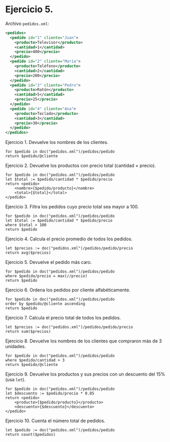 # Ejercicio 5. 

Archivo `pedidos.xml`:

```xml
<pedidos>
  <pedido id="1" cliente="Juan">
    <producto>Televisor</producto>
    <cantidad>1</cantidad>
    <precio>400</precio>
  </pedido>
  <pedido id="2" cliente="María">
    <producto>Teléfono</producto>
    <cantidad>2</cantidad>
    <precio>200</precio>
  </pedido>
  <pedido id="3" cliente="Pedro">
    <producto>Ratón</producto>
    <cantidad>5</cantidad>
    <precio>25</precio>
  </pedido>
  <pedido id="4" cliente="Ana">
    <producto>Teclado</producto>
    <cantidad>3</cantidad>
    <precio>30</precio>
  </pedido>
</pedidos>
```

Ejercicio 1. Devuelve los nombres de los clientes.
```xquery
for $pedido in doc("pedidos.xml")/pedidos/pedido
return $pedido/@cliente
```

Ejercicio 2. Devuelve los productos con precio total (cantidad × precio).
```xquery
for $pedido in doc("pedidos.xml")/pedidos/pedido
let $total := $pedido/cantidad * $pedido/precio
return <pedido>
	<nombre>{$pedido/producto}</nombre>
    <total>{$total}</total>
</pedido>
```

Ejercicio 3. Filtra los pedidos cuyo precio total sea mayor a 100.
```xquery
for $pedido in doc("pedidos.xml")/pedidos/pedido
let $total := $pedido/cantidad * $pedido/precio
where $total > 100
return $pedido
```

Ejercicio 4. Calcula el precio promedio de todos los pedidos.
```xquery
let $precios := doc("pedidos.xml")/pedidos/pedido/precio
return avg($precios)
```

Ejercicio 5. Devuelve el pedido más caro.
```xquery
for $pedido in doc("pedidos.xml")/pedidos/pedido
where $pedido/precio = max(//precio)
return $pedido
```

Ejercicio 6. Ordena los pedidos por cliente alfabéticamente.
```xquery
for $pedido in doc("pedidos.xml")/pedidos/pedido
order by $pedido/@cliente ascending
return $pedido
```

Ejercicio 7. Calcula el precio total de todos los pedidos.
```xquery
let $precios := doc("pedidos.xml")/pedidos/pedido/precio
return sum($precios)
```

Ejercicio 8. Devuelve los nombres de los clientes que compraron más de 3 unidades.
```xquery
for $pedido in doc("pedidos.xml")/pedidos/pedido
where $pedido/cantidad > 3
return $pedido/@cliente
```

Ejercicio 9. Devuelve los productos y sus precios con un descuento del 15% (usa `let`).
```xquery
for $pedido in doc("pedidos.xml")/pedidos/pedido
let $descuento := $pedido/precio * 0.85
return <pedido>
    <producto>{$pedido/producto}</producto>
    <descuento>{$descuento}</descuento>
</pedido>
```

Ejercicio 10. Cuenta el número total de pedidos.
```xquery
let $pedido := doc("pedidos.xml")/pedidos/pedido
return count($pedidos)
```